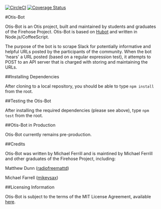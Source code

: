 
[![CircleCI](https://circleci.com/gh/otis-bot/otis-bot/tree/master.svg?style=svg)](https://circleci.com/gh/otis-bot/otis-bot/tree/master)
[![Coverage Status](https://coveralls.io/repos/github/otis-bot/otis-bot/badge.svg?branch=master)](https://coveralls.io/github/otis-bot/otis-bot?branch=master)

#Otis-Bot

Otis-Bot is an Otis project, built and maintained by students and graduates of
the Firehose Project. Otis-Bot is based on [Hubot](https://hubot.github.com/)
and written in Node.js/CoffeeScript.

The purpose of the bot is to scrape Slack for potentially informative and
helpful URLs posted by the participants of the community. When the bot
'hears' a URL posted (based on a regular expression test), it attempts to
POST to an API server that is charged with storing and maintaining the URLs.

##Installing Dependencies

After cloning to a local repository, you should be able to type `npm install`
from the root.

##Testing the Otis-Bot

After installing the required dependencies (please see above), type `npm test`
from the root.

##Otis-Bot in Production

Otis-Bot currently remains pre-production.

##Credits

Otis-Bot was written by Michael Ferrill and is maintined by Michael Ferrill and
other graduates of the Firehose Project, including:

Matthew Dunn ([radiofreemattd](https://github.com/radiofreemattd))

Michael Farrell ([mikeysax](https://github.com/Mikeysax))

##Licensing Information

Otis-Bot is subject to the terms of the MIT License Agreement, available [here](MITLicense.md).
